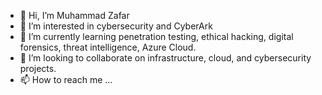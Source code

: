 - 👋 Hi, I’m Muhammad Zafar
- 👀 I’m interested in cybersecurity and CyberArk
- 🌱 I’m currently learning penetration testing, ethical hacking, digital forensics, threat intelligence, Azure Cloud.
- 💞️ I’m looking to collaborate on infrastructure, cloud, and cybersecurity projects.
- 📫 How to reach me ...

<!---
keyfive5/keyfive5 is a ✨ special ✨ repository because its `README.md` (this file) appears on your GitHub profile.
You can click the Preview link to take a look at your changes.
--->
